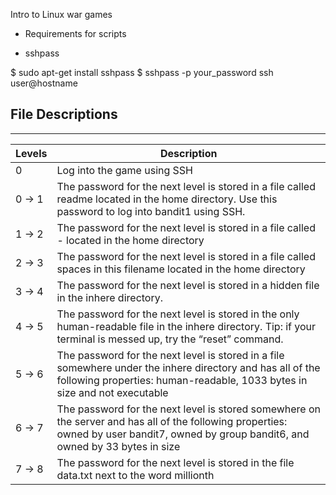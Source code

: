 Intro to Linux war games

* Requirements for scripts 
- sshpass

$ sudo apt-get install sshpass
$ sshpass -p your_password ssh user@hostname

## File Descriptions
---
Levels|Description
---|---
0 | Log into the game using SSH
0 -> 1 | The password for the next level is stored in a file called readme located in the home directory. Use this password to log into bandit1 using SSH.
1 -> 2 | The password for the next level is stored in a file called - located in the home directory 
2 -> 3 | The password for the next level is stored in a file called spaces in this filename located in the home directory
3 -> 4 | The password for the next level is stored in a hidden file in the inhere directory.
4 -> 5 | The password for the next level is stored in the only human-readable file in the inhere directory. Tip: if your terminal is messed up, try the “reset” command.
5 -> 6 | The password for the next level is stored in a file somewhere under the inhere directory and has all of the following properties: human-readable, 1033 bytes in size and not executable
6 -> 7 | The password for the next level is stored somewhere on the server and has all of the following properties: owned by user bandit7, owned by group bandit6, and owned by 33 bytes in size
7 -> 8 | The password for the next level is stored in the file data.txt next to the word millionth
